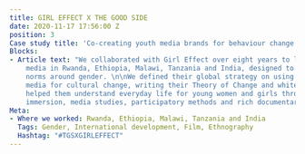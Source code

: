 ```yaml
---
title: GIRL EFFECT X THE GOOD SIDE
date: 2020-11-17 17:56:00 Z
position: 3
Case study title: 'Co-creating youth media brands for behaviour change with Girl Effect. '
Blocks:
- Article text: "We collaborated with Girl Effect over eight years to launch youth
    media in Rwanda, Ethiopia, Malawi, Tanzania and India, designed to shift social
    norms around gender. \n\nWe defined their global strategy on using brands and
    media for cultural change, writing their Theory of Change and white paper.\n\nWe
    helped them understand everyday life for young women and girls through ethnographic
    immersion, media studies, participatory methods and rich documentary outputs.\n"
Meta:
- Where we worked: Rwanda, Ethiopia, Malawi, Tanzania and India
  Tags: Gender, International development, Film, Ethnography
  Hashtag: "#TGSXGIRLEFFECT"
---
```


